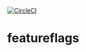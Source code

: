 [![CircleCI](https://circleci.com/gh/giantswarm/featureflags.svg?&style=shield)](https://circleci.com/gh/giantswarm/featureflags)

# featureflags
